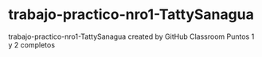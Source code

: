 # trabajo-practico-nro1-TattySanagua
trabajo-practico-nro1-TattySanagua created by GitHub Classroom
Puntos 1 y 2 completos
